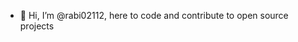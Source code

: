 - 👋 Hi, I’m @rabi02112, here to code and contribute to open source projects 

<!---
rabi02112/rabi02112 is a ✨ special ✨ repository because its `README.md` (this file) appears on your GitHub profile.
You can click the Preview link to take a look at your changes.
--->
